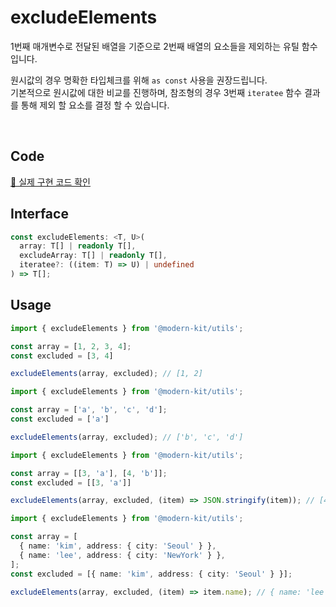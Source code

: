 # excludeElements

1번째 매개변수로 전달된 배열을 기준으로 2번째 배열의 요소들을 제외하는 유틸 함수입니다.

원시값의 경우 명확한 타입체크를 위해 `as const` 사용을 권장드립니다.  
기본적으로 원시값에 대한 비교를 진행하며, 참조형의 경우 3번째 `iteratee` 함수 결과를 통해 제외 할 요소를 결정 할 수 있습니다.

<br />

## Code
[🔗 실제 구현 코드 확인](https://github.com/modern-agile-team/modern-kit/blob/main/packages/utils/src/array/excludeElements/index.ts)

## Interface
```ts title="typescript"
const excludeElements: <T, U>(
  array: T[] | readonly T[],
  excludeArray: T[] | readonly T[],
  iteratee?: ((item: T) => U) | undefined
) => T[];
```

## Usage
```ts title="typescript"
import { excludeElements } from '@modern-kit/utils';

const array = [1, 2, 3, 4];
const excluded = [3, 4]

excludeElements(array, excluded); // [1, 2]
```

```ts title="typescript"
import { excludeElements } from '@modern-kit/utils';

const array = ['a', 'b', 'c', 'd'];
const excluded = ['a']

excludeElements(array, excluded); // ['b', 'c', 'd']
```

```ts title="typescript"
import { excludeElements } from '@modern-kit/utils';

const array = [[3, 'a'], [4, 'b']];
const excluded = [[3, 'a']]

excludeElements(array, excluded, (item) => JSON.stringify(item)); // [4, 'b']
```

```ts title="typescript"
import { excludeElements } from '@modern-kit/utils';

const array = [
  { name: 'kim', address: { city: 'Seoul' } },
  { name: 'lee', address: { city: 'NewYork' } },
];
const excluded = [{ name: 'kim', address: { city: 'Seoul' } }];

excludeElements(array, excluded, (item) => item.name); // { name: 'lee', address: { city: 'NewYork' } }
```